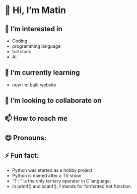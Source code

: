 # 👋  Hi, I’m  Matin

## 👀 I’m interested in

- Coding
- programming language
- full stack 
- AI 


## 🌱 I’m currently learning
- now i'm built website

## 💞️ I’m looking to collaborate on

## 📫 How to reach me

## 😄 Pronouns:


## ⚡ Fun fact:
- Python was started as a hobby project
-  Python is named after a TV show
-  “? : ” is the only ternary operator in C language.
- In printf() and scanf(), f stands for formatted not function.

<!---
codes762/codes762 is a ✨ special ✨ repository because its `README.md` (this file) appears on your GitHub profile.
You can click the Preview link to take a look at your changes.
--->
